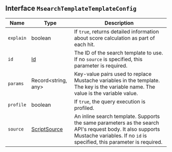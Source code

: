 ## Interface `MsearchTemplateTemplateConfig`

| Name | Type | Description |
| - | - | - |
| `explain` | boolean | If `true`, returns detailed information about score calculation as part of each hit. |
| `id` | [Id](./Id.md) | The ID of the search template to use. If no `source` is specified, this parameter is required. |
| `params` | Record<string, any> | Key-value pairs used to replace Mustache variables in the template. The key is the variable name. The value is the variable value. |
| `profile` | boolean | If `true`, the query execution is profiled. |
| `source` | [ScriptSource](./ScriptSource.md) | An inline search template. Supports the same parameters as the search API's request body. It also supports Mustache variables. If no `id` is specified, this parameter is required. |
